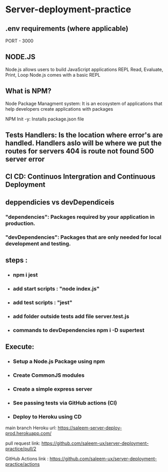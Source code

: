 # Server-deployment-practice

## .env requirements (where applicable)
PORT - 3000

## NODE.JS

Node.js allows users to build JavaScript applications
REPL Read, Evaluate, Print, Loop
Node.js comes with a basic REPL

## What is NPM?

Node Package Managment system: It is an ecosystem of applications that help developers create applications with packages

NPM Init -y: Installs package.json file

## Tests Handlers: Is the location where error's are handled. Handlers aslo will be where we put the routes for servers 404 is route not found 500 server error


## CI CD: Continuos Intergration and Continuous Deployment

## deppendicies vs devDependiceis
### "dependencies": Packages required by your application in production.
### "devDependencies": Packages that are only needed for local development and testing.


## steps :

* ### npm i jest

* ### add start scripts : "node index.js"

* ### add test scripts : "jest"

* ### add folder outside tests add file server.test.js

* ### commands to devDependencies npm i -D supertest

## Execute:

* ### Setup a Node.js Package using npm

* ### Create CommonJS modules

* ### Create a simple express server

* ### See passing tests via GitHub actions (CI)

* ### Deploy to Heroku using CD




main branch Heroku url: https://saleem-server-deploy-prod.herokuapp.com/

pull request link: https://github.com/saleem-ux/server-deployment-practice/pull/2

GitHub Actions link : https://github.com/saleem-ux/server-deployment-practice/actions